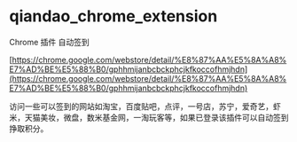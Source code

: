 qiandao_chrome_extension
========================

Chrome 插件 自动签到

[https://chrome.google.com/webstore/detail/%E8%87%AA%E5%8A%A8%E7%AD%BE%E5%88%B0/gphhmijanbcbckphcjkfkoccofhmjhdn](https://chrome.google.com/webstore/detail/%E8%87%AA%E5%8A%A8%E7%AD%BE%E5%88%B0/gphhmijanbcbckphcjkfkoccofhmjhdn)

访问一些可以签到的网站如淘宝，百度贴吧，点评，一号店，苏宁，爱奇艺，虾米，天猫美妆，微盘，数米基金网，一淘玩客等，如果已登录该插件可以自动签到挣取积分。